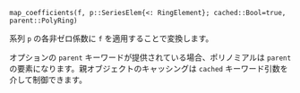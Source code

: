 ```
map_coefficients(f, p::SeriesElem{<: RingElement}; cached::Bool=true, parent::PolyRing)
```

系列 `p` の各非ゼロ係数に `f` を適用することで変換します。

オプションの `parent` キーワードが提供されている場合、ポリノミアルは `parent` の要素になります。親オブジェクトのキャッシングは `cached` キーワード引数を介して制御できます。
